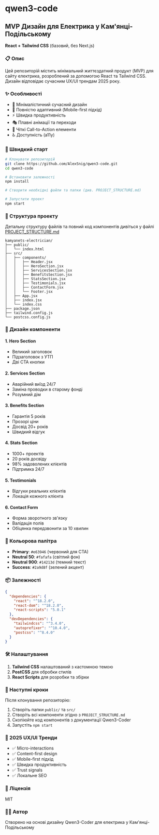 # qwen3-code

## MVP Дизайн для Електрика у Кам'янці-Подільському

**React + Tailwind CSS** (базовий, без Next.js)

### 📋 Опис

Цей репозиторій містить мінімальний життєздатний продукт (MVP) для сайту електрика, розроблений за допомогою React та Tailwind CSS. Дизайн відповідає сучасним UX/UI трендам 2025 року.

### ✨ Особливості

- 🎨 Мінімалістичний сучасний дизайн
- 📱 Повністю адаптивний (Mobile-first підхід)
- ⚡ Швидка продуктивність
- 🎭 Плавні анімації та переходи
- 🎯 Чіткі Call-to-Action елементи
- ♿ Доступність (a11y)

### 🚀 Швидкий старт

```bash
# Клонувати репозиторій
git clone https://github.com/AlexSnig/qwen3-code.git
cd qwen3-code

# Встановити залежності
npm install

# Створити необхідні файли та папки (див. PROJECT_STRUCTURE.md)

# Запустити проект
npm start
```

### 📁 Структура проекту

Детальну структуру файлів та повний код компонентів дивіться у файлі [PROJECT_STRUCTURE.md](./PROJECT_STRUCTURE.md)

```
kamyanets-electrician/
├── public/
│   └── index.html
├── src/
│   ├── components/
│   │   ├── Header.jsx
│   │   ├── HeroSection.jsx
│   │   ├── ServicesSection.jsx
│   │   ├── BenefitsSection.jsx
│   │   ├── StatsSection.jsx
│   │   ├── Testimonials.jsx
│   │   ├── ContactForm.jsx
│   │   └── Footer.jsx
│   ├── App.jsx
│   ├── index.jsx
│   └── index.css
├── package.json
├── tailwind.config.js
└── postcss.config.js
```

### 🎨 Дизайн компоненти

#### 1. Hero Section
- Великий заголовок
- Підзаголовок з УТП
- Дві CTA кнопки

#### 2. Services Section
- Аварійний виїзд 24/7
- Заміна проводки в старому фонді
- Розумний дім

#### 3. Benefits Section
- Гарантія 5 років
- Прозорі ціни
- Досвід 20+ років
- Швидкий відгук

#### 4. Stats Section
- 1000+ проектів
- 20 років досвіду
- 98% задоволених клієнтів
- Підтримка 24/7

#### 5. Testimonials
- Відгуки реальних клієнтів
- Локація кожного клієнта

#### 6. Contact Form
- Форма зворотного зв'язку
- Валідація полів
- Обіцянка передзвонити за 10 хвилин

### 🎨 Кольорова палітра

- **Primary**: `#e63946` (червоний для CTA)
- **Neutral 50**: `#fafafa` (світлий фон)
- **Neutral 900**: `#14213d` (темний текст)
- **Success**: `#2a9d8f` (зелений акцент)

### 📦 Залежності

```json
{
  "dependencies": {
    "react": "^18.2.0",
    "react-dom": "^18.2.0",
    "react-scripts": "5.0.1"
  },
  "devDependencies": {
    "tailwindcss": "^3.4.0",
    "autoprefixer": "^10.4.0",
    "postcss": "^8.4.0"
  }
}
```

### 🛠️ Налаштування

1. **Tailwind CSS** налаштований з кастомною темою
2. **PostCSS** для обробки стилів
3. **React Scripts** для розробки та збірки

### 📝 Наступні кроки

Після клонування репозиторію:

1. Створіть папки `public/` та `src/`
2. Створіть всі компоненти згідно з `PROJECT_STRUCTURE.md`
3. Скопіюйте код компонентів з документації Qwen3-Coder
4. Запустіть `npm start`

### 🌟 2025 UX/UI Тренди

- ✅ Micro-interactions
- ✅ Content-first design
- ✅ Mobile-first підхід
- ✅ Швидка продуктивність
- ✅ Trust signals
- ✅ Локальне SEO

### 📄 Ліцензія

MIT

### 👨‍💻 Автор

Створено на основі дизайну Qwen3-Coder для електрика у Кам'янці-Подільському
